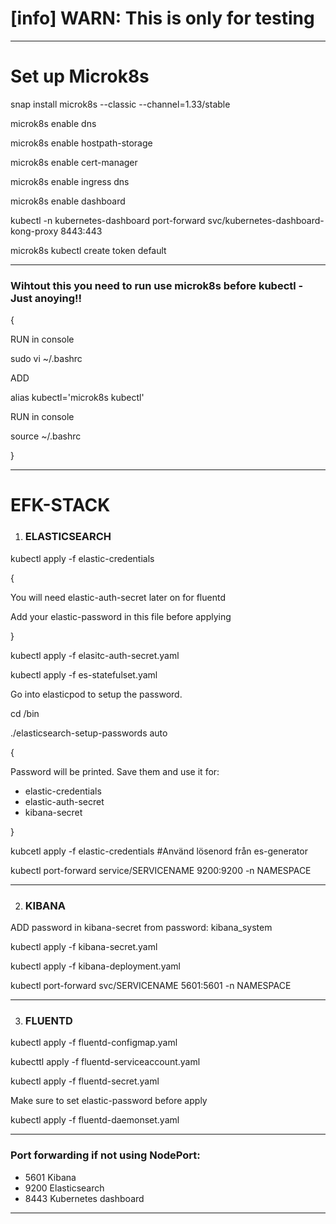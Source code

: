 [info] WARN: This is only for testing 
====================
----------------------------------------------------------------------------------------
Set up Microk8s
=============================
snap install microk8s --classic --channel=1.33/stable

microk8s enable dns

microk8s enable hostpath-storage

microk8s enable cert-manager

microk8s enable ingress dns

microk8s enable dashboard

kubectl -n kubernetes-dashboard port-forward svc/kubernetes-dashboard-kong-proxy 8443:443

microk8s kubectl create token default

----------------------------------------------------------------------------------------
### Wihtout this you need to run use microk8s before kubectl - Just anoying!!

{

RUN in console

sudo vi ~/.bashrc

ADD

alias kubectl='microk8s kubectl' 

RUN in console

source ~/.bashrc

}

----------------------------------------------------------------------------------------

EFK-STACK
====================

1. ### ELASTICSEARCH

kubectl apply -f elastic-credentials

{

You will need elastic-auth-secret later on for fluentd

Add your elastic-password in this file before applying

}

kubectl apply -f elasitc-auth-secret.yaml

kubectl apply -f es-statefulset.yaml

Go into elasticpod to setup the password.

cd /bin

./elasticsearch-setup-passwords auto

{

Password will be printed. Save them and use it for:

- elastic-credentials
- elastic-auth-secret
- kibana-secret

}

kubcetl apply -f elastic-credentials #Använd lösenord från es-generator

kubectl port-forward service/SERVICENAME 9200:9200 -n NAMESPACE



----------------------------------------------------------------------------------------
2. ### KIBANA

ADD password in kibana-secret from password: kibana_system

kubectl apply -f kibana-secret.yaml

kubectl apply -f kibana-deployment.yaml

kubectl port-forward svc/SERVICENAME 5601:5601 -n NAMESPACE

----------------------------------------------------------------------------------------

3. ### FLUENTD

kubectl apply -f fluentd-configmap.yaml

kubecttl apply -f fluentd-serviceaccount.yaml

kubectl apply -f fluentd-secret.yaml

Make sure to set elastic-password before apply
   
kubectl apply -f fluentd-daemonset.yaml

----------------------------------------------------------------------------------------
### Port forwarding if not using NodePort:

- 5601   Kibana 
- 9200   Elasticsearch 
- 8443   Kubernetes dashboard

----------------------------------------------------------------------------------------






 

